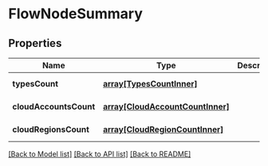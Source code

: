 # FlowNodeSummary

## Properties
Name | Type | Description | Notes
------------ | ------------- | ------------- | -------------
**typesCount** | [**array[TypesCountInner]**](TypesCountInner.md) |  | [default to null]
**cloudAccountsCount** | [**array[CloudAccountCountInner]**](CloudAccountCountInner.md) |  | [default to null]
**cloudRegionsCount** | [**array[CloudRegionCountInner]**](CloudRegionCountInner.md) |  | [default to null]

[[Back to Model list]](../README.md#documentation-for-models) [[Back to API list]](../README.md#documentation-for-api-endpoints) [[Back to README]](../README.md)


